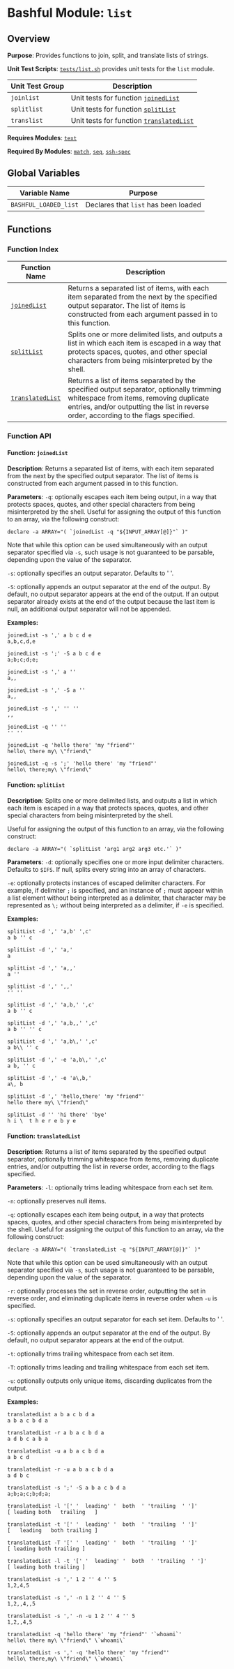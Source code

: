 # Bashful Module: `list`

## Overview

**Purpose**: Provides functions to join, split, and translate lists of strings.

**Unit Test Scripts**: [`tests/list.sh`](../../tests/list.sh) provides unit tests for the `list` module. 

Unit Test Group | Description
--------------- | -----------
`joinlist` | Unit tests for function [`joinedList`](#function-joinedlist)
`splitlist` | Unit tests for function [`splitList`](#function-splitlist)
`translist` | Unit tests for function [`translatedList`](#function-translatedlist)

**Requires Modules**: [`text`](./text.md)

**Required By Modules**: [`match`](./match.md), [`seq`](./seq.md), [`ssh-spec`](./ssh-spec.md)

## Global Variables

Variable Name | Purpose
------------- | -------
<a name='bashful_loaded_list'></a>`BASHFUL_LOADED_list` | Declares that `list` has been loaded

## Functions

### Function Index

Function Name | Description
------------- | -----------
[`joinedList`](#function-joinedlist) | Returns a separated list of items, with each item separated from the next by the specified output separator.  The list of items is constructed from each argument passed in to this function.
[`splitList`](#function-splitlist) | Splits one or more delimited lists, and outputs a list in which each item is escaped in a way that protects spaces, quotes, and other special characters from being misinterpreted by the shell.
[`translatedList`](#function-translatedlist) | Returns a list of items separated by the specified output separator, optionally trimming whitespace from items, removing duplicate entries, and/or outputting the list in reverse order, according to the flags specified.

### Function API

#### Function: `joinedList`

**Description**: Returns a separated list of items, with each item separated from the next by the specified output separator.  The list of items is constructed from each argument passed in to this function.

**Parameters**:
`-q`: optionally escapes each item being output, in a way that protects spaces, quotes, and other special characters from being misinterpreted by the shell.  Useful for assigning the output of this function to an array, via the following construct:
```
declare -a ARRAY="( `joinedList -q "${INPUT_ARRAY[@]}"` )"
```
Note that while this option can be used simultaneously with an output separator specified via `-s`, such usage is not guaranteed to be parsable, depending upon the value of the separator.

`-s`: optionally specifies an output separator.  Defaults to ' '.

`-S`: optionally appends an output separator at the end of the output.  By default, no output separator appears at the end of the output.  If an output separator already exists at the end of the output because the last item is null, an additional output separator will not be appended.

**Examples:**
```
joinedList -s ',' a b c d e
a,b,c,d,e

joinedList -s ';' -S a b c d e
a;b;c;d;e;

joinedList -s ',' a ''
a,,

joinedList -s ',' -S a ''
a,,

joinedList -s ',' '' ''
,,

joinedList -q '' ''
'' '' 

joinedList -q 'hello there' 'my "friend"'
hello\ there my\ \"friend\"

joinedList -q -s ';' 'hello there' 'my "friend"'
hello\ there;my\ \"friend\"
```

#### Function: `splitList`

**Description**: Splits one or more delimited lists, and outputs a list in which each item is escaped in a way that protects spaces, quotes, and other special characters from being misinterpreted by the shell.

Useful for assigning the output of this function to an array, via the following construct:
```
declare -a ARRAY="( `splitList 'arg1 arg2 arg3 etc.'` )"
```

**Parameters**:
`-d`: optionally specifies one or more input delimiter characters.  Defaults to `$IFS`.  If null, splits every string into an array of characters.

`-e`: optionally protects instances of escaped delimiter characters.  For example, if delimiter `;` is specified, and an instance of `;` must appear within a list element without being interpreted as a delimiter, that character may be represented as `\;` without being interpreted as a delimiter, if `-e` is specified.

**Examples:**
```
splitList -d ',' 'a,b' ',c'
a b '' c

splitList -d ',' 'a,'
a

splitList -d ',' 'a,,'
a ''

splitList -d ',' ',,'
'' ''

splitList -d ',' 'a,b,' ',c'
a b '' c

splitList -d ',' 'a,b,,' ',c'
a b '' '' c

splitList -d ',' 'a,b\,' ',c'
a b\\ '' c

splitList -d ',' -e 'a,b\,' ',c'
a b, '' c

splitList -d ',' -e 'a\,b,'
a\, b

splitList -d ',' 'hello,there' 'my "friend"'
hello there my\ \"friend\"

splitList -d '' 'hi there' 'bye'
h i \  t h e r e b y e
```

#### Function: `translatedList`

**Description**: Returns a list of items separated by the specified output separator, optionally trimming whitespace from items, removing duplicate entries, and/or outputting the list in reverse order, according to the flags specified.

**Parameters**:
`-l`: optionally trims leading whitespace from each set item.

`-n`: optionally preserves null items.

`-q`: optionally escapes each item being output, in a way that protects spaces, quotes, and other special characters from being misinterpreted by the shell.  Useful for assigning the output of this function to an array, via the following construct:
```
declare -a ARRAY="( `translatedList -q "${INPUT_ARRAY[@]}"` )"
```
Note that while this option can be used simultaneously with an output separator specified via `-s`, such usage is not guaranteed to be parsable, depending upon the value of the separator.

`-r`: optionally processes the set in reverse order, outputting the set in reverse order, and eliminating duplicate items in reverse order when `-u` is specified.

`-s`: optionally specifies an output separator for each set item.  Defaults to ' '.

`-S`: optionally appends an output separator at the end of the output.  By default, no output separator appears at the end of the output.

`-t`: optionally trims trailing whitespace from each set item.

`-T`: optionally trims leading and trailing whitespace from each set item.

`-u`: optionally outputs only unique items, discarding duplicates from the output.

**Examples:**
```
translatedList a b a c b d a
a b a c b d a

translatedList -r a b a c b d a
a d b c a b a

translatedList -u a b a c b d a
a b c d

translatedList -r -u a b a c b d a
a d b c

translatedList -s ';' -S a b a c b d a
a;b;a;c;b;d;a;

translatedList -l '[' '  leading' '  both  ' 'trailing  ' ']'
[ leading both   trailing   ]

translatedList -t '[' '  leading' '  both  ' 'trailing  ' ']'
[   leading   both trailing ]

translatedList -T '[' '  leading' '  both  ' 'trailing  ' ']'
[ leading both trailing ]

translatedList -l -t '[' '  leading' '  both  ' 'trailing  ' ']'
[ leading both trailing ]

translatedList -s ',' 1 2 '' 4 '' 5
1,2,4,5

translatedList -s ',' -n 1 2 '' 4 '' 5
1,2,,4,,5

translatedList -s ',' -n -u 1 2 '' 4 '' 5
1,2,,4,5

translatedList -q 'hello there' 'my "friend"' '`whoami`'
hello\ there my\ \"friend\" \`whoami\`

translatedList -s ',' -q 'hello there' 'my "friend"'
hello\ there,my\ \"friend\" \`whoami\`
```
